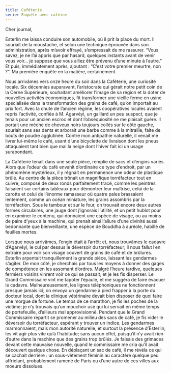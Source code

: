 ```yaml
---
title: Caféterie
serie: Enquête avec caféine
---
```

Cher journal,


Esterlin me laissa conduire son automobile, où il prit la place du mort. Il
souriait de la moustache, et selon une technique éprouvée dans son
administration, après m’avoir effrayé, s’empressait de me rassurer. “Vous
savez, je ne l’ai appris que par hasard, quelques instants avant de venir vous
voir… je suppose que vous alliez être prévenu d’une minute à l’autre.” Et puis,
immédiatement après, ajoutant : “C’est votre premier meurtre, non ?”. Ma
première enquête en la matière, certainement.

Nous arrivâmes vers onze heure du soir dans la Caféterie, une curiosité locale.
Six décennies auparavant, l’aristocrate qui gérait notre petit coin de la Cerne
Supérieure, souhaitant améliorer l’image de sa région et la doter de nouvelles
activités économiques, fit transformer une vieille ferme en usine spécialisée
dans la transformation des grains de café, qu’on importait au prix fort. Avec
la chute de l’ancien régime, les coopératives locales avaient repris
l’activité, confiée à M. Agarvéyi, un gaillard un peu suspect, que je tenais
pour un ancien escroc et dont l’obséquiosité ne me plaisait guère. Il portait
une mèche de cheveux noirs toujours collés sur le côté gauche, souriait sans
ses dents et arborait une barbe comme à la mitraille, faite de bouts de poudre
agglutinée. Contre mon antipathie naturelle, il venait me livrer lui-même le
café, usant d’une bicyclette de livraison dont les pneus attaquaient tant bien
que mal la neige dont l’hiver fait ici un usage surabondant. 

La Caféterie tenait dans une seule pièce, remplie de sacs et d’engins variés.
Alors que l’odeur du café envahit d’ordinaire ce type d’endroit, par un
phénomène mystérieux, il y régnait en permanence une odeur de plastique brûlé.
Au centre de la pièce trônait un magnifique torréfacteur tout en cuivre,
composé de deux ronds parfaitement tracé, comme les peintres faisaient sur
certains tableaux pour démontrer leur maîtrise, celui de la carotte et celui de
l’énorme ramasseur où quatre pales brassaient lentement, comme un océan
miniature, les grains assombris par la torréfaction. Sous le tambour et sur le
four, on trouvait encore deux autres formes circulaires, une jauge dont
j’ignorais l’utilité, et un petit hublot pour en examiner le contenu, qui
donnaient une espèce de visage, ou au moins de paire d’yeux à la machine, qui
prenait ainsi l’allure d’une divinité aussi bedonnante que bienveillante, une
espèce de Bouddha à auréole, habillé de feuilles mortes. 

Lorsque nous arrivâmes, l’engin était à l’arrêt; et, nous trouvâmes le cadavre
d’Agarvéyi, le cul par dessus le déversoir du torréfacteur; il nous fallut l’en
extraire pour voir son visage couvert de grains de café et de brûlures.
Esterlin arpentait tranquillement la grande pièce, laissant les gendarmes
s’agiter. De mon côté, je cherchais par tous les moyens à donner des gages de
compétence en les assomant d’ordres. Malgré l’heure tardive, quelques fermiers
voisins vinrent voir ce qui se passait, et je les fis disperser. Le Grand
Commissaire vint me tapoter l’épaule, et me suggéra de faire évacuer le
cadavre. Malheureusement, les lignes téléphoniques ne fonctionnent presque
jamais ici; on envoya un gendarme à pied frapper à la porte du docteur local,
dont la clinique vétérinaire devait bien disposer de quoi faire une morgue de
fortune. Le temps de ce marathon, je fis les poches de la victime; je n’y
trouvais qu’un mouchoir usé qui lui servait en même temps de portefeuille,
d’ailleurs mal approvisionné. Pendant que le Grand Commissaire repartit se
promener au milieu des sacs de café, je fis vider le déversoir du torréfacteur,
espérant y trouver un indice. Les gendarmes marmonnaient, mais mon autorité
naturelle, et surtout la présence d’Esterlin, les vit agir plus vite qu’à
l’habitude; sans aucun effet, puisqu’il n’y avait rien d’autre dans la machine
que des grains trop brûlés. Je faisais des grimaces devant cette mauvaise
nouvelle, quand le commissaire me cria qu’il avait découvert quelque chose. En
déplaçant un sac de café, il me révéla ce qui se cachait derrière : un
sous-vêtement féminin au caractère quelque peu affriolant, probablement ramené
de Paris ou d’une autre de ces villes aux moeurs dissolues.
